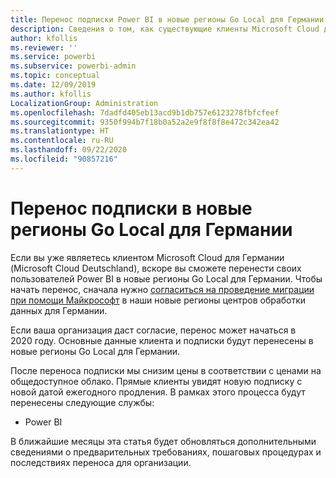 ```yaml
---
title: Перенос подписки Power BI в новые регионы Go Local для Германии
description: Сведения о том, как существующие клиенты Microsoft Cloud для Германии (Microsoft Cloud Deutschland) могут перенести своих пользователей Power BI в новые регионы Go Local для Германии.
author: kfollis
ms.reviewer: ''
ms.service: powerbi
ms.subservice: powerbi-admin
ms.topic: conceptual
ms.date: 12/09/2019
ms.author: kfollis
LocalizationGroup: Administration
ms.openlocfilehash: 7dadfd405eb13acd9b1db757e6123278fbfcfeef
ms.sourcegitcommit: 9350f994b7f18b0a52a2e9f8f8f8e472c342ea42
ms.translationtype: HT
ms.contentlocale: ru-RU
ms.lasthandoff: 09/22/2020
ms.locfileid: "90857216"
---
```

# <a name="migrate-your-subscription-to-the-new-go-local-german-regions"></a>Перенос подписки в новые регионы Go Local для Германии

Если вы уже являетесь клиентом Microsoft Cloud для Германии (Microsoft Cloud Deutschland), вскоре вы сможете перенести своих пользователей Power BI в новые регионы Go Local для Германии. Чтобы начать перенос, сначала нужно [согласиться на проведение миграции при помощи Майкрософт](/microsoft-365/enterprise/ms-cloud-germany-migration-opt-in) в наши новые регионы центров обработки данных для Германии.

Если ваша организация даст согласие, перенос может начаться в 2020 году. Основные данные клиента и подписки будут перенесены в новые регионы Go Local для Германии.

После переноса подписки мы снизим цены в соответствии с ценами на общедоступное облако. Прямые клиенты увидят новую подписку с новой датой ежегодного продления. В рамках этого процесса будут перенесены следующие службы:

* Power BI

В ближайшие месяцы эта статья будет обновляться дополнительными сведениями о предварительных требованиях, пошаговых процедурах и последствиях переноса для организации.